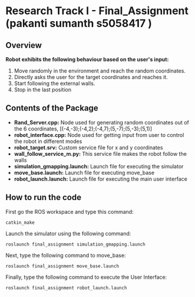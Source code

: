 # Research Track I - Final_Assignment (pakanti sumanth s5058417 )
## Overview

**Robot exhibits the following behaviour based on the user's input:** 
1. Move randomly in the environment and reach the random coordinates.
2. Directly asks the user for the target coordinates and reaches it.
3. Start following the external walls.
4. Stop in the last position


## Contents of the Package
- **Rand_Server.cpp:** Node used for generating random coordinates out of the 6 coordinates, [(-4,-3);(-4,2);(-4,7);(5,-7);(5,-3);(5,1)]
- **robot_interface.cpp:** Node used for getting input from user to control the robot in different modes
- **robot_target.srv:** Custom service file for x and y coordinates
- **wall_follow_service_m.py:** This service file makes the robot follow the walls
- **simulation_gmapping.launch:** Launch file for executing the simulator 
- **move_base.launch:** Launch file for executing move_base
- **robot_launch.launch:** Launch file for executing the main user interface
## How to run the code
First go the ROS workspace and type this command:
```
catkin_make
```
Launch the simulator using the following command:
```
roslaunch final_assignment simulation_gmapping.launch
```
Next, type the following command to move_base:
```
roslaunch final_assignment move_base.launch
```
Finally, type the following command to execute the User Interface:
```
roslaunch final_assignment robot_launch.launch
```
